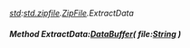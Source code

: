 _[std](../../modules/std/std-module.md):[std.zipfile](../../modules/std/std-zipfile.md).[ZipFile](../../modules/std/std-zipfile-zipfile.md).ExtractData_
##### Method ExtractData:[DataBuffer](../../modules/std/std-memory-databuffer.md)( file:[String](../../modules/wonkey/wonkey-types-string.md) )
